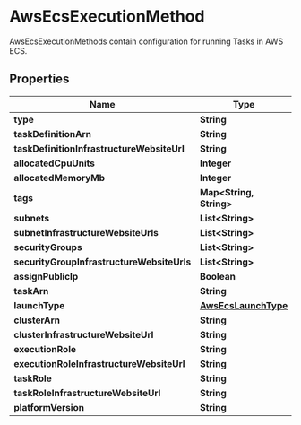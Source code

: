 

# AwsEcsExecutionMethod

AwsEcsExecutionMethods contain configuration for running Tasks in AWS ECS.

## Properties

Name | Type | Description | Notes
------------ | ------------- | ------------- | -------------
**type** | **String** |  |  [readonly]
**taskDefinitionArn** | **String** |  |  [optional]
**taskDefinitionInfrastructureWebsiteUrl** | **String** |  |  [readonly]
**allocatedCpuUnits** | **Integer** |  |  [optional]
**allocatedMemoryMb** | **Integer** |  |  [optional]
**tags** | **Map&lt;String, String&gt;** |  | 
**subnets** | **List&lt;String&gt;** |  |  [optional]
**subnetInfrastructureWebsiteUrls** | **List&lt;String&gt;** |  |  [readonly]
**securityGroups** | **List&lt;String&gt;** |  |  [optional]
**securityGroupInfrastructureWebsiteUrls** | **List&lt;String&gt;** |  |  [readonly]
**assignPublicIp** | **Boolean** |  |  [optional]
**taskArn** | **String** |  |  [optional]
**launchType** | [**AwsEcsLaunchType**](AwsEcsLaunchType.md) |  |  [optional]
**clusterArn** | **String** |  |  [optional]
**clusterInfrastructureWebsiteUrl** | **String** |  |  [readonly]
**executionRole** | **String** |  |  [optional]
**executionRoleInfrastructureWebsiteUrl** | **String** |  |  [readonly]
**taskRole** | **String** |  |  [optional]
**taskRoleInfrastructureWebsiteUrl** | **String** |  |  [readonly]
**platformVersion** | **String** |  |  [optional]



